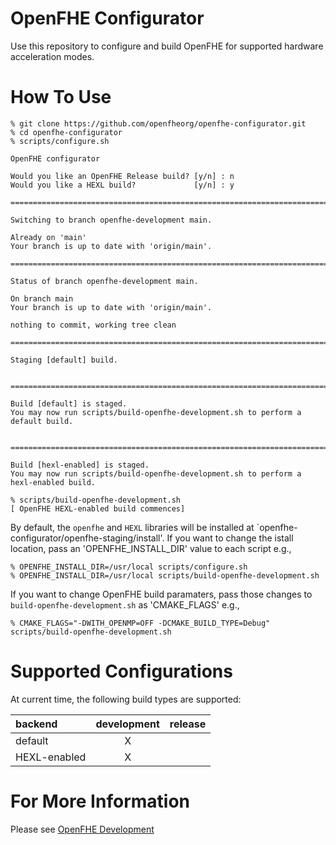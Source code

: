 # OpenFHE Configurator

Use this repository to configure and build OpenFHE for supported hardware acceleration modes.

# How To Use

```
% git clone https://github.com/openfheorg/openfhe-configurator.git
% cd openfhe-configurator
% scripts/configure.sh

OpenFHE configurator

Would you like an OpenFHE Release build? [y/n] : n
Would you like a HEXL build?             [y/n] : y

===============================================================================

Switching to branch openfhe-development main.

Already on 'main'
Your branch is up to date with 'origin/main'.

===============================================================================

Status of branch openfhe-development main.

On branch main 
Your branch is up to date with 'origin/main'.

nothing to commit, working tree clean

===============================================================================

Staging [default] build.


===============================================================================

Build [default] is staged.
You may now run scripts/build-openfhe-development.sh to perform a default build.


===============================================================================

Build [hexl-enabled] is staged.
You may now run scripts/build-openfhe-development.sh to perform a hexl-enabled build.

% scripts/build-openfhe-development.sh
[ OpenFHE HEXL-enabled build commences]
```

By default, the `openfhe` and `HEXL` libraries will be installed at `openfhe-configurator/openfhe-staging/install'.
If you want to change the istall location, pass an 'OPENFHE_INSTALL_DIR' value to each script e.g.,

```
% OPENFHE_INSTALL_DIR=/usr/local scripts/configure.sh
% OPENFHE_INSTALL_DIR=/usr/local scripts/build-openfhe-development.sh
```

If you want to change OpenFHE build paramaters, pass those changes to `build-openfhe-development.sh` as 'CMAKE_FLAGS' e.g.,

```
% CMAKE_FLAGS="-DWITH_OPENMP=OFF -DCMAKE_BUILD_TYPE=Debug" scripts/build-openfhe-development.sh
```

# Supported Configurations

At current time, the following build types are supported:

|backend|development|release|
|:--- | :---: | :---: |
|default|X||
|HEXL-enabled|X||

# For More Information

Please see [OpenFHE Development](https://github.com/openfheorg/openfhe-development)
